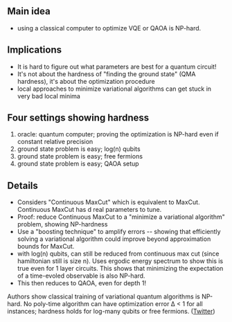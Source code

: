 ## Main idea
* using a classical computer to optimize VQE or QAOA is NP-hard.

## Implications
* It is hard to figure out what parameters are best for a quantum circuit!
* It's not about the hardness of "finding the ground state" (QMA hardness), it's about the optimization procedure
* local approaches to minimize variational algorithms can get stuck in very bad local minima

## Four settings showing hardness
1. oracle: quantum computer; proving the optimization is NP-hard even if constant relative precision
2. ground state problem is easy; log(n) qubits
3. ground state problem is easy; free fermions
4. ground state problem is easy; QAOA setup

## Details
* Considers "Continuous MaxCut" which is equivalent to MaxCut. Continuous MaxCut has d real parameters to tune.
* Proof: reduce Continuous MaxCut to a "minimize a variational algorithm" problem, showing NP-hardness
* Use a "boosting technique" to amplify errors -- showing that efficiently solving a variational algorithm could improve beyond approximation bounds for MaxCut.
* with log(n) qubits, can still be reduced from continuous max cut (since hamiltonian still is size n). Uses ergodic energy spectrum to show this is true even for 1 layer circuits. This shows that minimizing the expectation of a time-evoled observable is also NP-hard.
* This then reduces to QAOA, even for depth 1!

Authors show classical training of variational quantum algorithms is NP-hard. No poly-time algorithm can have optimization error ∆ < 1 for all instances; hardness holds for log-many qubits or free fermions. ([Twitter](https://twitter.com/JoshuahHeath/status/1351913954214367236))
